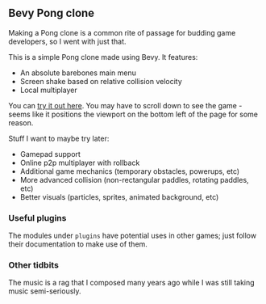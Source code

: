 ## Bevy Pong clone

Making a Pong clone is a common rite of passage for budding game developers,
so I went with just that.

This is a simple Pong clone made using Bevy. It features:
* An absolute barebones main menu
* Screen shake based on relative collision velocity
* Local multiplayer

You can [try it out here](https://dgunay.github.io/bevy-pong/). You may have
to scroll down to see the game - seems like it positions the viewport on the 
bottom left of the page for some reason.

Stuff I want to maybe try later:
* Gamepad support
* Online p2p multiplayer with rollback
* Additional game mechanics (temporary obstacles, powerups, etc)
* More advanced collision (non-rectangular paddles, rotating paddles, etc)
* Better visuals (particles, sprites, animated background, etc)

### Useful plugins

The modules under `plugins` have potential uses in other games; just follow 
their documentation to make use of them.

### Other tidbits

The music is a rag that I composed many years ago while I was still taking
music semi-seriously.